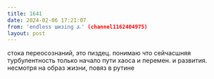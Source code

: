 ```yaml
---
title: 1641
date: 2024-02-06 17:21:07
from: 'endless шизing ⍼' (channel1162404975)
layout: post
---
```


стока переосознаний, это пиздец. понимаю что сейчасшняя турбулентность только начало пути хаоса и перемен. и развития. несмотря на образ жизни, повяз в рутине
